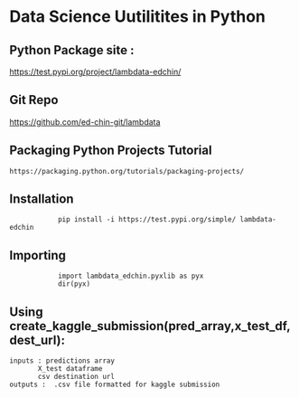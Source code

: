 # Data Science Uutilitites in Python

## Python Package site :
   https://test.pypi.org/project/lambdata-edchin/

## Git Repo
   https://github.com/ed-chin-git/lambdata 

## Packaging Python Projects Tutorial
    https://packaging.python.org/tutorials/packaging-projects/ 

## Installation
                pip install -i https://test.pypi.org/simple/ lambdata-edchin

##  Importing
                import lambdata_edchin.pyxlib as pyx
                dir(pyx)

##  Using create_kaggle_submission(pred_array,x_test_df,dest_url):
    inputs : predictions array
           X_test dataframe  
           csv destination url  
    outputs :  .csv file formatted for kaggle submission 



